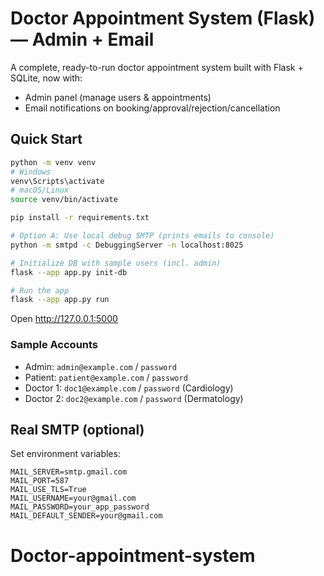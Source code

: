 # Doctor Appointment System (Flask) — Admin + Email

A complete, ready-to-run doctor appointment system built with Flask + SQLite, now with:
- Admin panel (manage users & appointments)
- Email notifications on booking/approval/rejection/cancellation

## Quick Start
```bash
python -m venv venv
# Windows
venv\Scripts\activate
# macOS/Linux
source venv/bin/activate

pip install -r requirements.txt

# Option A: Use local debug SMTP (prints emails to console)
python -m smtpd -c DebuggingServer -n localhost:8025

# Initialize DB with sample users (incl. admin)
flask --app app.py init-db

# Run the app
flask --app app.py run
```

Open http://127.0.0.1:5000

### Sample Accounts
- Admin: `admin@example.com` / `password`
- Patient: `patient@example.com` / `password`
- Doctor 1: `doc1@example.com` / `password` (Cardiology)
- Doctor 2: `doc2@example.com` / `password` (Dermatology)

## Real SMTP (optional)
Set environment variables:
```
MAIL_SERVER=smtp.gmail.com
MAIL_PORT=587
MAIL_USE_TLS=True
MAIL_USERNAME=your@gmail.com
MAIL_PASSWORD=your_app_password
MAIL_DEFAULT_SENDER=your@gmail.com
```
# Doctor-appointment-system
